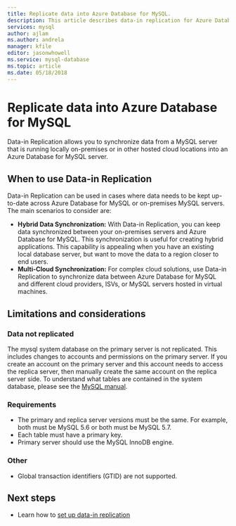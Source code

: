 ```yaml
---
title: Replicate data into Azure Database for MySQL.
description: This article describes data-in replication for Azure Database for MySQL.
services: mysql
author: ajlam
ms.author: andrela
manager: kfile
editor: jasonwhowell
ms.service: mysql-database
ms.topic: article
ms.date: 05/18/2018
---
```


# Replicate data into Azure Database for MySQL

Data-in Replication allows you to synchronize data from a MySQL server that is running locally on-premises or in other hosted cloud locations into an Azure Database for MySQL server.

## When to use Data-in Replication
Data-in Replication can be used in cases where data needs to be kept up-to-date across Azure Database for MySQL or on-premises MySQL servers. The main scenarios to consider are:

- **Hybrid Data Synchronization:** With Data-in Replication, you can keep data synchronized between your on-premises servers and Azure Database for MySQL. This synchronization is useful for creating hybrid applications. This capability is appealing when you have an existing local database server, but want to move the data to a region closer to end users.
- **Multi-Cloud Synchronization:** For complex cloud solutions, use Data-in Replication to synchronize data between Azure Database for MySQL and different cloud providers, ISVs, or MySQL servers hosted in virtual machines.

## Limitations and considerations

### Data not replicated
The mysql system database on the primary server is not replicated. This includes changes to accounts and permissions on the primary server. If you create an account on the primary server and this account needs to access the replica server, then manually create the same account on the replica server side. To understand what tables are contained in the system database, please see the [MySQL manual](https://dev.mysql.com/doc/refman/5.7/en/system-database.html).

### Requirements
- The primary and replica server versions must be the same. For example, both must be MySQL 5.6 or both must be MySQL 5.7.
- Each table must have a primary key.
- Primary server should use the MySQL InnoDB engine.

### Other
- Global transaction identifiers (GTID) are not supported.

## Next steps
- Learn how to [set up data-in replication](howto-data-in-replication.md)